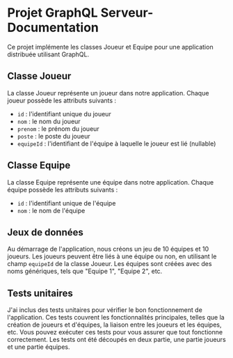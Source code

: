 # Projet GraphQL Serveur- Documentation

Ce projet implémente les classes Joueur et Equipe pour une application distribuée utilisant GraphQL.

## Classe Joueur

La classe Joueur représente un joueur dans notre application. Chaque joueur possède les attributs suivants :

- `id` : l'identifiant unique du joueur
- `nom` : le nom du joueur
- `prenom` : le prénom du joueur
- `poste` : le poste du joueur
- `equipeId` : l'identifiant de l'équipe à laquelle le joueur est lié (nullable)

## Classe Equipe

La classe Equipe représente une équipe dans notre application. Chaque équipe possède les attributs suivants :

- `id` : l'identifiant unique de l'équipe
- `nom` : le nom de l'équipe

## Jeux de données

Au démarrage de l'application, nous créons un jeu de 10 équipes et 10 joueurs. Les joueurs peuvent être liés à une équipe ou non, en utilisant le champ `equipeId` de la classe Joueur. Les équipes sont créées avec des noms génériques, tels que "Equipe 1", "Equipe 2", etc.

## Tests unitaires

J'ai inclus des tests unitaires pour vérifier le bon fonctionnement de l'application. Ces tests couvrent les fonctionnalités principales, telles que la création de joueurs et d'équipes, la liaison entre les joueurs et les équipes, etc. Vous pouvez exécuter ces tests pour vous assurer que tout fonctionne correctement. Les tests ont été découpés en deux partie, une partie joueurs et une partie équipes.

